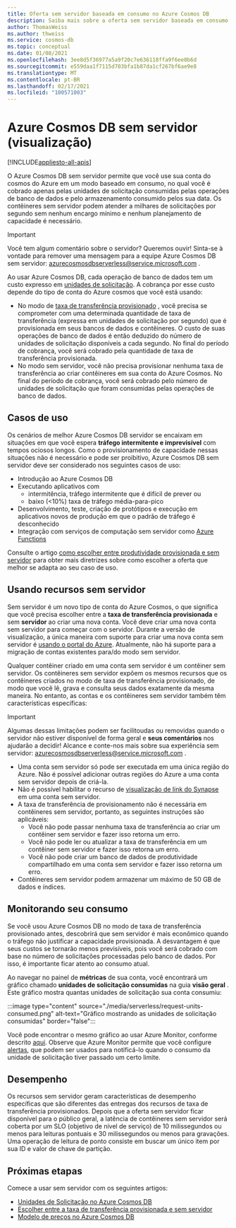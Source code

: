 ```yaml
---
title: Oferta sem servidor baseada em consumo no Azure Cosmos DB
description: Saiba mais sobre a oferta sem servidor baseada em consumo do Azure Cosmos DB.
author: ThomasWeiss
ms.author: thweiss
ms.service: cosmos-db
ms.topic: conceptual
ms.date: 01/08/2021
ms.openlocfilehash: 3ee8d5f36977a5a9f20c7e636118ffa9f6ee0b6d
ms.sourcegitcommit: e559daa1f7115d703bfa1b87da1cf267bf6ae9e8
ms.translationtype: MT
ms.contentlocale: pt-BR
ms.lasthandoff: 02/17/2021
ms.locfileid: "100571003"
---
```

# <a name="azure-cosmos-db-serverless-preview"></a>Azure Cosmos DB sem servidor (visualização)
[!INCLUDE[appliesto-all-apis](includes/appliesto-all-apis.md)]

O Azure Cosmos DB sem servidor permite que você use sua conta do cosmos do Azure em um modo baseado em consumo, no qual você é cobrado apenas pelas unidades de solicitação consumidas pelas operações de banco de dados e pelo armazenamento consumido pelos sua data. Os contêineres sem servidor podem atender a milhares de solicitações por segundo sem nenhum encargo mínimo e nenhum planejamento de capacidade é necessário.

> [!IMPORTANT] 
> Você tem algum comentário sobre o servidor? Queremos ouvir! Sinta-se à vontade para remover uma mensagem para a equipe Azure Cosmos DB sem servidor: [azurecosmosdbserverless@service.microsoft.com](mailto:azurecosmosdbserverless@service.microsoft.com) .

Ao usar Azure Cosmos DB, cada operação de banco de dados tem um custo expresso em [unidades de solicitação](request-units.md). A cobrança por esse custo depende do tipo de conta do Azure cosmos que você está usando:

- No modo de [taxa de transferência provisionado](set-throughput.md) , você precisa se comprometer com uma determinada quantidade de taxa de transferência (expressa em unidades de solicitação por segundo) que é provisionada em seus bancos de dados e contêineres. O custo de suas operações de banco de dados é então deduzido do número de unidades de solicitação disponíveis a cada segundo. No final do período de cobrança, você será cobrado pela quantidade de taxa de transferência provisionada.
- No modo sem servidor, você não precisa provisionar nenhuma taxa de transferência ao criar contêineres em sua conta do Azure Cosmos. No final do período de cobrança, você será cobrado pelo número de unidades de solicitação que foram consumidas pelas operações de banco de dados.

## <a name="use-cases"></a>Casos de uso

Os cenários de melhor Azure Cosmos DB servidor se encaixam em situações em que você espera **tráfego intermitente e imprevisível** com tempos ociosos longos. Como o provisionamento de capacidade nessas situações não é necessário e pode ser proibitivo, Azure Cosmos DB sem servidor deve ser considerado nos seguintes casos de uso:

- Introdução ao Azure Cosmos DB
- Executando aplicativos com
    - intermitência, tráfego intermitente que é difícil de prever ou
    - baixo (<10%) taxa de tráfego média-para-pico
- Desenvolvimento, teste, criação de protótipos e execução em aplicativos novos de produção em que o padrão de tráfego é desconhecido
- Integração com serviços de computação sem servidor como [Azure Functions](../azure-functions/functions-overview.md)

Consulte o artigo [como escolher entre produtividade provisionada e sem servidor](throughput-serverless.md) para obter mais diretrizes sobre como escolher a oferta que melhor se adapta ao seu caso de uso.

## <a name="using-serverless-resources"></a>Usando recursos sem servidor

Sem servidor é um novo tipo de conta do Azure Cosmos, o que significa que você precisa escolher entre a **taxa de transferência provisionada** e sem **servidor** ao criar uma nova conta. Você deve criar uma nova conta sem servidor para começar com o servidor. Durante a versão de visualização, a única maneira com suporte para criar uma nova conta sem servidor é [usando o portal do Azure](create-cosmosdb-resources-portal.md). Atualmente, não há suporte para a migração de contas existentes para/do modo sem servidor.

Qualquer contêiner criado em uma conta sem servidor é um contêiner sem servidor. Os contêineres sem servidor expõem os mesmos recursos que os contêineres criados no modo de taxa de transferência provisionado, de modo que você lê, grava e consulta seus dados exatamente da mesma maneira. No entanto, as contas e os contêineres sem servidor também têm características específicas:

> [!IMPORTANT]
> Algumas dessas limitações podem ser facilitoudas ou removidas quando o servidor não estiver disponível de forma geral e **seus comentários** nos ajudarão a decidir! Alcance e conte-nos mais sobre sua experiência sem servidor: [azurecosmosdbserverless@service.microsoft.com](mailto:azurecosmosdbserverless@service.microsoft.com) .

- Uma conta sem servidor só pode ser executada em uma única região do Azure. Não é possível adicionar outras regiões do Azure a uma conta sem servidor depois de criá-la.
- Não é possível habilitar o recurso de [visualização de link do Synapse](synapse-link.md) em uma conta sem servidor.
- A taxa de transferência de provisionamento não é necessária em contêineres sem servidor, portanto, as seguintes instruções são aplicáveis:
    - Você não pode passar nenhuma taxa de transferência ao criar um contêiner sem servidor e fazer isso retorna um erro.
    - Você não pode ler ou atualizar a taxa de transferência em um contêiner sem servidor e fazer isso retorna um erro.
    - Você não pode criar um banco de dados de produtividade compartilhado em uma conta sem servidor e fazer isso retorna um erro.
- Contêineres sem servidor podem armazenar um máximo de 50 GB de dados e índices.

## <a name="monitoring-your-consumption"></a>Monitorando seu consumo

Se você usou Azure Cosmos DB no modo de taxa de transferência provisionado antes, descobrirá que sem servidor é mais econômico quando o tráfego não justificar a capacidade provisionada. A desvantagem é que seus custos se tornarão menos previsíveis, pois você será cobrado com base no número de solicitações processadas pelo banco de dados. Por isso, é importante ficar atento ao consumo atual.

Ao navegar no painel de **métricas** de sua conta, você encontrará um gráfico chamado **unidades de solicitação consumidas** na guia **visão geral** . Este gráfico mostra quantas unidades de solicitação sua conta consumiu:

:::image type="content" source="./media/serverless/request-units-consumed.png" alt-text="Gráfico mostrando as unidades de solicitação consumidas" border="false":::

Você pode encontrar o mesmo gráfico ao usar Azure Monitor, conforme descrito [aqui](monitor-request-unit-usage.md). Observe que Azure Monitor permite que você configure [alertas](../azure-monitor/alerts/alerts-metric-overview.md), que podem ser usados para notificá-lo quando o consumo da unidade de solicitação tiver passado um certo limite.

## <a name="performance"></a><a id="performance"></a>Desempenho

Os recursos sem servidor geram características de desempenho específicas que são diferentes das entregas dos recursos de taxa de transferência provisionados. Depois que a oferta sem servidor ficar disponível para o público geral, a latência de contêineres sem servidor será coberta por um SLO (objetivo de nível de serviço) de 10 milissegundos ou menos para leituras pontuais e 30 milissegundos ou menos para gravações. Uma operação de leitura de ponto consiste em buscar um único item por sua ID e valor de chave de partição.

## <a name="next-steps"></a>Próximas etapas

Comece a usar sem servidor com os seguintes artigos:

- [Unidades de Solicitação no Azure Cosmos DB](request-units.md)
- [Escolher entre a taxa de transferência provisionada e sem servidor](throughput-serverless.md)
- [Modelo de preços no Azure Cosmos DB](how-pricing-works.md)

